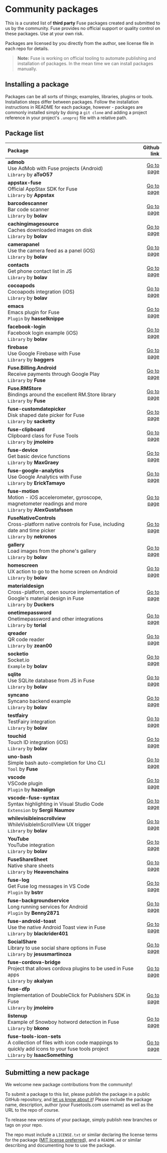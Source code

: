 
# Community packages

This is a curated list of **third party** Fuse packages created and submitted to us by the community. Fuse provides no official support or quality control on these packages. Use at your own risk.

Packages are licensed by you directly from the author, see license file in each repo for details.

> **Note:** Fuse is working on official tooling to automate publishing and installation of packages. In the mean time we can install packages manually.

## Installing a package

Packages can be all sorts of things; examples, libraries, plugins or tools. Installation steps differ between packages. Follow the installation instructions in README for each package, however - packages are commonly installed simply by doing a `git clone` and adding a project reference in your project's `.unoproj` file with a relative path.

## Package list

<table>
<thead>
<tr>
<th style="text-align:left">Package</th>
<th style="text-align:right">Github link</th>
</tr>
</thead>
<tbody>
<tr>
<td style="text-align:left"><strong>admob</strong><br>Use AdMob with Fuse projects (Android)<br><code>Library</code> by <strong>aToO57</strong></td>
<td style="text-align:right"><a href="https://github.com/aToO57/AdMob">Go to page</a></td>
</tr>
<tr>
<td style="text-align:left"><strong>appstax-fuse</strong><br>Official AppStax SDK for Fuse<br><code>Library</code> by <strong>Appstax</strong></td>
<td style="text-align:right"><a href="https://github.com/Appstax/appstax-fuse">Go to page</a></td>
</tr>
<tr>
<td style="text-align:left"><strong>barcodescanner</strong><br>Bar code scanner<br><code>Library</code> by <strong>bolav</strong></td>
<td style="text-align:right"><a href="https://github.com/bolav/fuse-barcodescanner">Go to page</a></td>
</tr>
<tr>
<td style="text-align:left"><strong>cachingimagesource</strong><br>Caches downloaded images on disk<br><code>Library</code> by <strong>bolav</strong></td>
<td style="text-align:right"><a href="https://github.com/bolav/fuse-cachingimagesource">Go to page</a></td>
</tr>
<tr>
<td style="text-align:left"><strong>camerapanel</strong><br>Use the camera feed as a panel (iOS)<br><code>Library</code> by <strong>bolav</strong></td>
<td style="text-align:right"><a href="https://github.com/bolav/fuse-camerapanel">Go to page</a></td>
</tr>
<tr>
<td style="text-align:left"><strong>contacts</strong><br>Get phone contact list in JS<br><code>Library</code> by <strong>bolav</strong></td>
<td style="text-align:right"><a href="https://github.com/bolav/fuse-contacts">Go to page</a></td>
</tr>
<tr>
<td style="text-align:left"><strong>cocoapods</strong><br>Cocoapods integration (iOS)<br><code>Library</code> by <strong>bolav</strong></td>
<td style="text-align:right"><a href="https://github.com/bolav/fuse-cocoapods">Go to page</a></td>
</tr>
<tr>
<td style="text-align:left"><strong>emacs</strong><br>Emacs plugin for Fuse<br><code>Plugin</code> by <strong>hasselknippe</strong></td>
<td style="text-align:right"><a href="https://github.com/kristianhasselknippe/fuse-mode">Go to page</a></td>
</tr>
<tr>
<td style="text-align:left"><strong>facebook-login</strong><br>Facebook login example (iOS)<br><code>Library</code> by <strong>bolav</strong></td>
<td style="text-align:right"><a href="https://github.com/bolav/fuse-facebook-login">Go to page</a></td>
</tr>
<tr>
<td style="text-align:left"><strong>firebase</strong><br>Use Google Firebase with Fuse<br><code>Library</code> by <strong>baggers</strong></td>
<td style="text-align:right"><a href="https://github.com/cbaggers/Fuse.Firebase">Go to page</a></td>
</tr>
<tr>
<td style="text-align:left"><strong>Fuse.Billing.Android</strong><br>Receive payments through Google Play<br><code>Library</code> by <strong>Fuse</strong></td>
<td style="text-align:right"><a href="https://github.com/fusetools/Fuse.Billing.Android">Go to page</a></td>
</tr>
<tr>
<td style="text-align:left"><strong>Fuse.RMStore</strong><br>Bindings around the excellent RM.Store library<br><code>Library</code> by <strong>Fuse</strong></td>
<td style="text-align:right"><a href="https://github.com/fusetools/Fuse.RMStore">Go to page</a></td>
</tr>
<tr>
<td style="text-align:left"><strong>fuse-customdatepicker</strong><br>Disk shaped date picker for Fuse<br><code>Library</code> by <strong>sacketty</strong></td>
<td style="text-align:right"><a href="https://github.com/sacketty/fuse-customdatepicker">Go to page</a></td>
</tr>
<tr>
<td style="text-align:left"><strong>fuse-clipboard</strong><br>Clipboard class for Fuse Tools<br><code>Library</code> by <strong>jmoleiro</strong></td>
<td style="text-align:right"><a href="https://github.com/jmoleiro/fuse-clipboard">Go to page</a></td>
</tr>
<tr>
<td style="text-align:left"><strong>fuse-device</strong><br>Get basic device functions<br><code>Library</code> by <strong>MaxGraey</strong></td>
<td style="text-align:right"><a href="https://github.com/MaxGraey/fuse-device">Go to page</a></td>
</tr>
<tr>
<td style="text-align:left"><strong>fuse-google-analytics</strong><br>Use Google Analytics with Fuse<br><code>Library</code> by <strong>ErickTamayo</strong></td>
<td style="text-align:right"><a href="https://github.com/ErickTamayo/fuse-google-analytics">Go to page</a></td>
</tr>
<tr>
<td style="text-align:left"><strong>fuse-motion</strong><br>Motion - iOS accelerometer, gyroscope, magnetometer readings and more<br><code>Library</code> by <strong>AlexGustafsson</strong></td>
<td style="text-align:right"><a href="https://github.com/AlexGustafsson/fuse-motion">Go to page</a></td>
</tr>
<tr>
<td style="text-align:left"><strong>FuseNativeControls</strong><br>Cross-platform native controls for Fuse, including date and time picker<br><code>Library</code> by <strong>nekronos</strong></td>
<td style="text-align:right"><a href="https://github.com/nekronos/FuseNativeControls">Go to page</a></td>
</tr>
<tr>
<td style="text-align:left"><strong>gallery</strong><br>Load images from the phone&#39;s gallery<br><code>Library</code> by <strong>bolav</strong></td>
<td style="text-align:right"><a href="https://github.com/bolav/fuse-gallery">Go to page</a></td>
</tr>
<tr>
<td style="text-align:left"><strong>homescreen</strong><br>UX action to go to the home screen on Android<br><code>Library</code> by <strong>bolav</strong></td>
<td style="text-align:right"><a href="https://github.com/bolav/fuse-homescreen">Go to page</a></td>
</tr>
<tr>
<td style="text-align:left"><strong>materialdesign</strong><br>Cross-platform, open source implementation of Google&#39;s material design in Fuse<br><code>Library</code> by <strong>Duckers</strong></td>
<td style="text-align:right"><a href="https://github.com/Duckers/Fuse.MaterialDesign">Go to page</a></td>
</tr>
<tr>
<td style="text-align:left"><strong>onetimepassword</strong><br>Onetimepassword and other integrations<br><code>Library</code> by <strong>torial</strong></td>
<td style="text-align:right"><a href="https://github.com/torial/fuse-community">Go to page</a></td>
</tr>
<tr>
<td style="text-align:left"><strong>qreader</strong><br>QR code reader<br><code>Library</code>  by <strong>zean00</strong></td>
<td style="text-align:right"><a href="https://github.com/zean00/fuse-qreader">Go to page</a></td>
</tr>
<tr>
<td style="text-align:left"><strong>socketio</strong><br>Socket.io<br><code>Example</code> by <strong>bolav</strong></td>
<td style="text-align:right"><a href="https://github.com/bolav/fuse-example-using-socketio">Go to page</a></td>
</tr>
<tr>
<td style="text-align:left"><strong>sqlite</strong><br>Use SQLite database from JS in Fuse<br><code>Library</code> by <strong>bolav</strong></td>
<td style="text-align:right"><a href="https://github.com/bolav/fuse-sqlite">Go to page</a></td>
</tr>
<tr>
<td style="text-align:left"><strong>syncano</strong><br>Syncano backend example<br><code>Library</code> by <strong>bolav</strong></td>
<td style="text-align:right"><a href="https://github.com/bolav/fuse-example-using-syncano">Go to page</a></td>
</tr>
<tr>
<td style="text-align:left"><strong>testfairy</strong><br>TestFairy integration<br><code>Library</code> by <strong>bolav</strong></td>
<td style="text-align:right"><a href="https://github.com/bolav/fuse-testfairy">Go to page</a></td>
</tr>
<tr>
<td style="text-align:left"><strong>touchid</strong><br>Touch ID integration (iOS)<br><code>Library</code> by <strong>bolav</strong></td>
<td style="text-align:right"><a href="https://github.com/bolav/fuse-touchid">Go to page</a></td>
</tr>
<tr>
<td style="text-align:left"><strong>uno-bash</strong><br>Simple bash auto-completion for Uno CLI<br><code>Tool</code> by <strong>Fuse</strong></td>
<td style="text-align:right"><a href="https://github.com/fuse-open/UnoBashCompletion">Go to page</a></td>
</tr>
<tr>
<td style="text-align:left"><strong>vscode</strong><br>VSCode plugin<br><code>Plugin</code> by <strong>hazealign</strong></td>
<td style="text-align:right"><a href="https://github.com/Hazealign/vscode-fuse">Go to page</a></td>
</tr>
<tr>
<td style="text-align:left"><strong>vscode-fuse-syntax</strong><br>Syntax highlighting in Visual Studio Code<br><code>Extension</code> by <strong>Sergii Naumov</strong></td>
<td style="text-align:right"><a href="https://marketplace.visualstudio.com/items?itemName=naumovs.vscode-fuse-syntax">Go to page</a></td>
</tr>
<tr>
<td style="text-align:left"><strong>whilevisibleinscrollview</strong><br>WhileVisibleInScrollView UX trigger<br><code>Library</code> by <strong>bolav</strong></td>
<td style="text-align:right"><a href="https://github.com/bolav/fuse-whilevisibleinscrollview">Go to page</a></td>
</tr>
<tr>
<td style="text-align:left"><strong>YouTube</strong><br>YouTube integration<br><code>Library</code> by <strong>bolav</strong></td>
<td style="text-align:right"><a href="https://github.com/bolav/fuse-youtube">Go to page</a></td>
</tr>
<tr>
<td style="text-align:left"><strong>FuseShareSheet</strong><br>Native share sheets<br><code>Library</code> by <strong>Heavenchains</strong></td>
<td style="text-align:right"><a href="https://github.com/heavenchains/FuseShareSheet">Go to page</a></td>
</tr>
<tr>
<td style="text-align:left"><strong>fuse-log</strong><br>Get Fuse log messages in VS Code<br><code>Plugin</code> by <strong>bstrr</strong></td>
<td style="text-align:right"><a href="https://github.com/bstrr/vscode-fuse-log">Go to page</a></td>
</tr>
<tr>
<td style="text-align:left"><strong>fuse-backgroundservice</strong><br>Long running services for Android<br><code>Plugin</code> by <strong>Benny2871</strong></td>
<td style="text-align:right"><a href="https://github.com/benny2871/fuse-backgroundservice">Go to page</a></td>
</tr>
<tr>
<td style="text-align:left"><strong>fuse-android-toast</strong><br>Use the native Android Toast view in Fuse<br><code>Library</code> by <strong>blackrider401</strong></td>
<td style="text-align:right"><a href="https://github.com/blackrider401/Fuse_Android_Toast">Go to page</a></td>
</tr>
<tr>
<td style="text-align:left"><strong>SocialShare</strong><br>Library to use social share options in Fuse<br><code>Library</code> by <strong>jesusmartinoza</strong></td>
<td style="text-align:right"><a href="https://github.com/jesusmartinoza/Fuse.SocialShare">Go to page</a></td>
</tr>
<tr>
<td style="text-align:left"><strong>fuse-cordova-bridge</strong><br>Project that allows cordova plugins to be used in Fuse apps<br><code>Library</code> by <strong>akalyan</strong></td>
<td style="text-align:right"><a href="https://github.com/akalyan/fuse-cordova-bridge">Go to page</a></td>
</tr>
<tr>
<td style="text-align:left"><strong>fuse-dfp</strong><br>Implementation of DoubleClick for Publishers SDK in Fuse<br><code>Library</code> by <strong>jmoleiro</strong></td>
<td style="text-align:right"><a href="https://github.com/jmoleiro/fuse-dfp">Go to page</a></td>
</tr>
<tr>
<td style="text-align:left"><strong>listenup</strong><br>Example of Snowboy hotword detection in Fuse<br><code>Library</code> by <strong>bkono</strong></td>
<td style="text-align:right"><a href="https://github.com/bkono/listenup">Go to page</a></td>
</tr>
<tr>
<td style="text-align:left"><strong>fuse-tools-icon-sets</strong><br>A collection of files with icon code mappings to quickly add icons to your fuse tools project<br><code>Library</code> by <strong>IsaacSomething</strong></td>
<td style="text-align:right"><a href="https://github.com/IsaacSomething/fuse-tools-icon-sets">Go to page</a></td>
</tr>
</tbody>
</table>

## Submitting a new package

We welcome new package contributions from the community!

To submit a package to this list, please publish the package in a public GitHub repository, and [let us know about it](https://www.fusetools.com/contact)! Please include the package name, description, author (your Fusetools.com username) as well as the URL to the repo of course.

To release new versions of your package, simply publish new branches or tags on your repo.

The repo must include a `LICENSE.txt` or similar declaring the license terms for the package ([MIT license preferred](https://opensource.org/licenses/MIT)), and a `README.md` or similar describing and documenting how to use the package.
